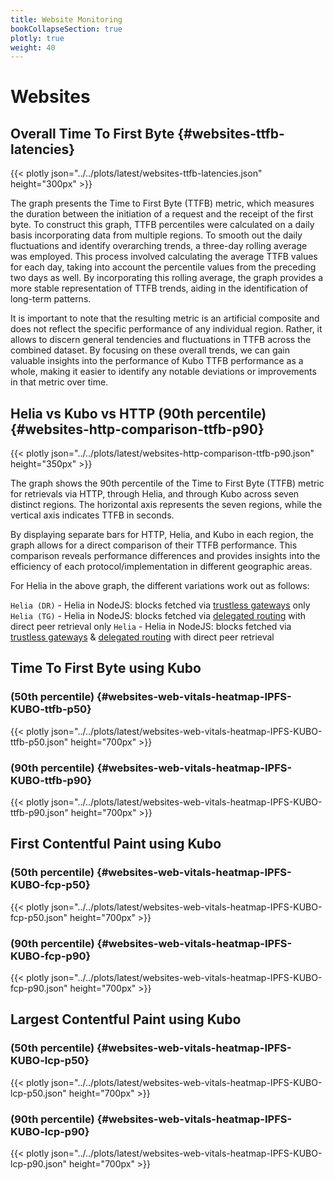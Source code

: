 ```yaml
---
title: Website Monitoring
bookCollapseSection: true
plotly: true
weight: 40
---
```


# Websites

## Overall Time To First Byte {#websites-ttfb-latencies}

{{< plotly json="../../plots/latest/websites-ttfb-latencies.json" height="300px" >}}

The graph presents the Time to First Byte (TTFB) metric, which measures the
duration between the initiation of a request and the receipt of the first byte.
To construct this graph, TTFB percentiles were calculated on a daily basis
incorporating data from multiple regions. To smooth out the daily fluctuations
and identify overarching trends, a three-day rolling average was employed. This process
involved calculating the average TTFB values for each day, taking into account
the percentile values from the preceding two days as well. By incorporating this rolling
average, the graph provides a more stable representation of TTFB trends, aiding in the
identification of long-term patterns.

It is important to note that the resulting metric is an artificial composite
and does not reflect the specific performance of any individual region. Rather,
it allows to discern general tendencies and fluctuations in TTFB across the
combined dataset. By focusing on these overall trends, we can gain valuable
insights into the performance of Kubo TTFB performance as a whole, making it easier to
identify any notable deviations or improvements in that metric over time.

## Helia vs Kubo vs HTTP (90th percentile) {#websites-http-comparison-ttfb-p90}

{{< plotly json="../../plots/latest/websites-http-comparison-ttfb-p90.json" height="350px" >}}

The graph shows the 90th percentile of the Time to First Byte (TTFB) metric for
retrievals via HTTP, through Helia, and through Kubo across seven distinct
regions. The horizontal axis represents the seven regions, while the vertical
axis indicates TTFB in seconds.

By displaying separate bars for HTTP, Helia, and Kubo in each region, the graph allows
for a direct comparison of their TTFB performance. This comparison reveals
performance differences and provides insights into the efficiency of each
protocol/implementation in different geographic areas.

For Helia in the above graph, the different variations work out as follows:

`Helia (DR)` - Helia in NodeJS: blocks fetched via [trustless gateways](https://specs.ipfs.tech/http-gateways/trustless-gateway/) only
`Helia (TG)` - Helia in NodeJS: blocks fetched via [delegated routing](https://specs.ipfs.tech/routing/http-routing-v1/) with direct peer retrieval only 
`Helia` - Helia in NodeJS: blocks fetched via [trustless gateways](https://specs.ipfs.tech/http-gateways/trustless-gateway/) & [delegated routing](https://specs.ipfs.tech/routing/http-routing-v1/) with direct peer retrieval

## Time To First Byte using Kubo

### (50th percentile) {#websites-web-vitals-heatmap-IPFS-KUBO-ttfb-p50}

{{< plotly json="../../plots/latest/websites-web-vitals-heatmap-IPFS-KUBO-ttfb-p50.json" height="700px" >}}

### (90th percentile) {#websites-web-vitals-heatmap-IPFS-KUBO-ttfb-p90}

{{< plotly json="../../plots/latest/websites-web-vitals-heatmap-IPFS-KUBO-ttfb-p90.json" height="700px" >}}

## First Contentful Paint using Kubo

### (50th percentile) {#websites-web-vitals-heatmap-IPFS-KUBO-fcp-p50}

{{< plotly json="../../plots/latest/websites-web-vitals-heatmap-IPFS-KUBO-fcp-p50.json" height="700px" >}}

### (90th percentile) {#websites-web-vitals-heatmap-IPFS-KUBO-fcp-p90}

{{< plotly json="../../plots/latest/websites-web-vitals-heatmap-IPFS-KUBO-fcp-p90.json" height="700px" >}}

## Largest Contentful Paint using Kubo

### (50th percentile) {#websites-web-vitals-heatmap-IPFS-KUBO-lcp-p50}

{{< plotly json="../../plots/latest/websites-web-vitals-heatmap-IPFS-KUBO-lcp-p50.json" height="700px" >}}

### (90th percentile) {#websites-web-vitals-heatmap-IPFS-KUBO-lcp-p90}

{{< plotly json="../../plots/latest/websites-web-vitals-heatmap-IPFS-KUBO-lcp-p90.json" height="700px" >}}
